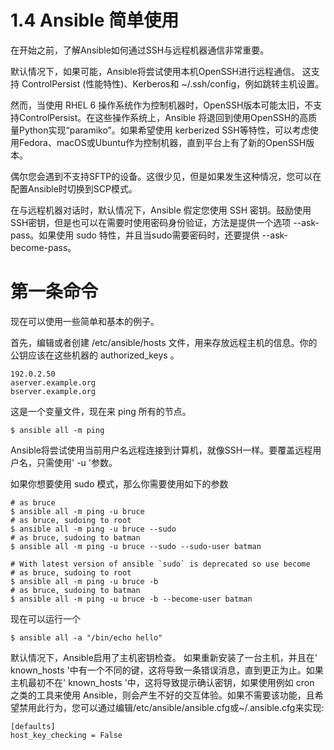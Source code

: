 # 1.4 Ansible 简单使用

在开始之前，了解Ansible如何通过SSH与远程机器通信非常重要。

默认情况下，如果可能，Ansible将尝试使用本机OpenSSH进行远程通信。
这支持 ControlPersist (性能特性)、Kerberos和 ~/.ssh/config，例如跳转主机设置。

然而，当使用 RHEL 6 操作系统作为控制机器时，OpenSSH版本可能太旧，不支持ControlPersist。在这些操作系统上，Ansible 将退回到使用OpenSSH的高质量Python实现“paramiko”。如果希望使用 kerberized SSH等特性，可以考虑使用Fedora、macOS或Ubuntu作为控制机器，直到平台上有了新的OpenSSH版本。

偶尔您会遇到不支持SFTP的设备。这很少见，但是如果发生这种情况，您可以在配置Ansible时切换到SCP模式。

在与远程机器对话时，默认情况下，Ansible 假定您使用 SSH 密钥。鼓励使用SSH密钥，但是也可以在需要时使用密码身份验证，方法是提供一个选项 --ask-pass。如果使用 sudo 特性，并且当sudo需要密码时，还要提供 --ask-become-pass。

# 第一条命令

现在可以使用一些简单和基本的例子。

首先，编辑或者创建 /etc/ansible/hosts 文件，用来存放远程主机的信息。你的公钥应该在这些机器的 authorized_keys 。

```
192.0.2.50
aserver.example.org
bserver.example.org
```

这是一个变量文件，现在来 ping 所有的节点。

```
$ ansible all -m ping
```

Ansible将尝试使用当前用户名远程连接到计算机，就像SSH一样。要覆盖远程用户名，只需使用' -u '参数。

如果你想要使用 sudo 模式，那么你需要使用如下的参数

```
# as bruce
$ ansible all -m ping -u bruce
# as bruce, sudoing to root
$ ansible all -m ping -u bruce --sudo
# as bruce, sudoing to batman
$ ansible all -m ping -u bruce --sudo --sudo-user batman

# With latest version of ansible `sudo` is deprecated so use become
# as bruce, sudoing to root
$ ansible all -m ping -u bruce -b
# as bruce, sudoing to batman
$ ansible all -m ping -u bruce -b --become-user batman
```


现在可以运行一个

```
$ ansible all -a "/bin/echo hello"
```


默认情况下，Ansible启用了主机密钥检查。
如果重新安装了一台主机，并且在' known_hosts '中有一个不同的键，这将导致一条错误消息，直到更正为止。如果主机最初不在' known_hosts '中，这将导致提示确认密钥，如果使用例如 cron 之类的工具来使用 Ansible，则会产生不好的交互体验。如果不需要该功能，且希望禁用此行为，您可以通过编辑/etc/ansible/ansible.cfg或~/.ansible.cfg来实现:

```
[defaults]
host_key_checking = False
```



